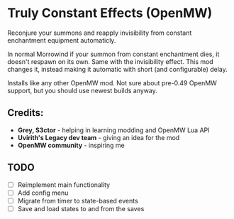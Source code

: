 # Truly Constant Effects (OpenMW)

Reconjure your summons and reapply invisibility from constant enchantment equipment automaticly.

In normal Morrowind if your summon from constant enchantment dies, it doesn't respawn on its own. Same with the invisibility effect. This mod changes it, instead making it automatic with short (and configurable) delay.

Installs like any other OpenMW mod. Not sure about pre-0.49 OpenMW support, but you should use newest builds anyway.

## Credits:
- **Grey, S3ctor** - helping in learning modding and OpenMW Lua API
- **Uvirith's Legacy dev team** - giving an idea for the mod
- **OpenMW community** - inspiring me
 
## TODO
- [ ] Reimplement main functionality
- [ ] Add config menu
- [ ] Migrate from timer to state-based events
- [ ] Save and load states to and from the saves